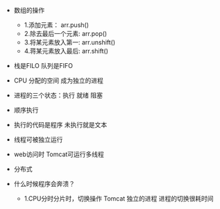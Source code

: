 -   数组的操作
    -   1.添加元素： arr.push()
    -   2.除去最后一个元素: arr.pop()
    -   3.将某元素放入第一: arr.unshift()
    -   4.蒋某元素放入最后: arr.shift()
-   栈是FILO 队列是FIFO

-   CPU 分配的空间 成为独立的进程
-   进程的三个状态：执行 就绪 阻塞
-   顺序执行 
-   执行的代码是程序 未执行就是文本
-   线程可被独立运行
-   web访问时 Tomcat可运行多线程
-   分布式

-   什么时候程序会奔溃？
    -   1.CPU分时分片时，切换操作 Tomcat 独立的进程 进程的切换很耗时间